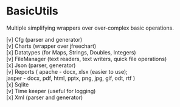# BasicUtils
Multiple simplifying wrappers over over-complex basic operations.

[v] Cfg (parser and generator)  
[v] Charts (wrapper over jfreechart)  
[x] Datatypes (for Maps, Strings, Doubles, Integers)  
[v] FileManager (text readers, text writers, quick file operations)  
[x] Json (parser, generator)  
[v] Reports ( apache - docx, xlsx (easier to use);   
jasper - docx, pdf, html, pptx, png, jpg, gif, odt, rtf )  
[x] Sqlite  
[v] Time keeper (useful for logging)  
[x] Xml (parser and generator)  
